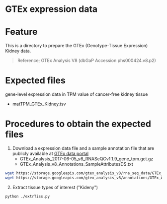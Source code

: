# GTEx expression data

# Feature
This is a directory to prepare the GTEx (Genotype-Tissue Expression) Kidney data. 
> Reference; GTEx Analysis V8 (dbGaP Accession phs000424.v8.p2)

# Expected files
gene-level expression data in TPM value of cancer-free kidney tissue 
- matTPM_GTEx_Kidney.tsv

# Procedures to obtain the expected files
1. Download a expression data file and a sample annotation file that are publicly available at [GTEx data portal](https://www.gtexportal.org/home/datasets "GTEx expression data")
   - GTEx_Analysis_2017-06-05_v8_RNASeQCv1.1.9_gene_tpm.gct.gz
   - GTEx_Analysis_v8_Annotations_SampleAttributesDS.txt  
```sh
wget https://storage.googleapis.com/gtex_analysis_v8/rna_seq_data/GTEx_Analysis_2017-06-05_v8_RNASeQCv1.1.9_gene_tpm.gct.gz
wget https://storage.googleapis.com/gtex_analysis_v8/annotations/GTEx_Analysis_v8_Annotations_SampleAttributesDS.txt
```

2. Extract tissue types of interest ("Kideny")
```sh
python ./extrTiss.py
```



